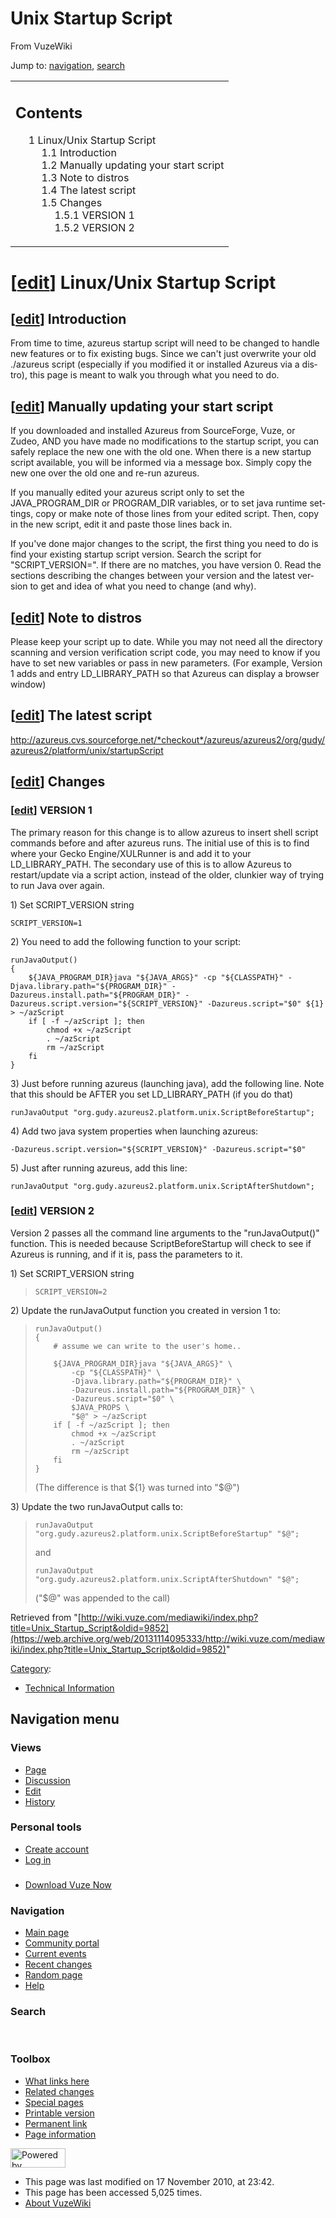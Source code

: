 <div id="globalWrapper">

<div id="column-content">

<div id="content" class="mw-body-primary" role="main">

<span id="top"></span>

# <span dir="auto">Unix Startup Script</span>

<div id="bodyContent" class="mw-body">

<div id="siteSub">

From VuzeWiki

</div>

<div id="contentSub">

</div>

<div id="jump-to-nav" class="mw-jump">

Jump to: [navigation](#column-one), [search](#searchInput)

</div>

<div id="mw-content-text" class="mw-content-ltr" lang="en" dir="ltr">

  

<table id="toc" class="toc">
<colgroup>
<col style="width: 100%" />
</colgroup>
<tbody>
<tr class="odd">
<td><div id="toctitle">
<h2 id="contents">Contents</h2>
</div>
<ul>
<li><a href="#Linux.2FUnix_Startup_Script"><span class="tocnumber">1</span> <span class="toctext">Linux/Unix Startup Script</span></a>
<ul>
<li><a href="#Introduction"><span class="tocnumber">1.1</span> <span class="toctext">Introduction</span></a></li>
<li><a href="#Manually_updating_your_start_script"><span class="tocnumber">1.2</span> <span class="toctext">Manually updating your start script</span></a></li>
<li><a href="#Note_to_distros"><span class="tocnumber">1.3</span> <span class="toctext">Note to distros</span></a></li>
<li><a href="#The_latest_script"><span class="tocnumber">1.4</span> <span class="toctext">The latest script</span></a></li>
<li><a href="#Changes"><span class="tocnumber">1.5</span> <span class="toctext">Changes</span></a>
<ul>
<li><a href="#VERSION_1"><span class="tocnumber">1.5.1</span> <span class="toctext">VERSION 1</span></a></li>
<li><a href="#VERSION_2"><span class="tocnumber">1.5.2</span> <span class="toctext">VERSION 2</span></a></li>
</ul></li>
</ul></li>
</ul></td>
</tr>
</tbody>
</table>

# <span class="editsection">\[[edit](/web/20131114095333/http://wiki.vuze.com/mediawiki/index.php?title=Unix_Startup_Script&action=edit&section=1 "Edit section: Linux/Unix Startup Script")\]</span> <span id="Linux.2FUnix_Startup_Script" class="mw-headline">Linux/Unix Startup Script</span>

## <span class="editsection">\[[edit](/web/20131114095333/http://wiki.vuze.com/mediawiki/index.php?title=Unix_Startup_Script&action=edit&section=2 "Edit section: Introduction")\]</span> <span id="Introduction" class="mw-headline"> Introduction </span>

From time to time, azureus startup script will need to be changed to
handle new features or to fix existing bugs. Since we can't just
overwrite your old ./azureus script (especially if you modified it or
installed Azureus via a distro), this page is meant to walk you through
what you need to do.

## <span class="editsection">\[[edit](/web/20131114095333/http://wiki.vuze.com/mediawiki/index.php?title=Unix_Startup_Script&action=edit&section=3 "Edit section: Manually updating your start script")\]</span> <span id="Manually_updating_your_start_script" class="mw-headline"> Manually updating your start script </span>

If you downloaded and installed Azureus from SourceForge, Vuze, or
Zudeo, AND you have made no modifications to the startup script, you can
safely replace the new one with the old one. When there is a new startup
script available, you will be informed via a message box. Simply copy
the new one over the old one and re-run azureus.

If you manually edited your azureus script only to set the
JAVA_PROGRAM_DIR or PROGRAM_DIR variables, or to set java runtime
settings, copy or make note of those lines from your edited script.
Then, copy in the new script, edit it and paste those lines back in.

If you've done major changes to the script, the first thing you need to
do is find your existing startup script version. Search the script for
"SCRIPT_VERSION=". If there are no matches, you have version 0. Read the
sections describing the changes between your version and the latest
version to get and idea of what you need to change (and why).

## <span class="editsection">\[[edit](/web/20131114095333/http://wiki.vuze.com/mediawiki/index.php?title=Unix_Startup_Script&action=edit&section=4 "Edit section: Note to distros")\]</span> <span id="Note_to_distros" class="mw-headline"> Note to distros </span>

Please keep your script up to date. While you may not need all the
directory scanning and version verification script code, you may need to
know if you have to set new variables or pass in new parameters. (For
example, Version 1 adds and entry LD_LIBRARY_PATH so that Azureus can
display a browser window)

## <span class="editsection">\[[edit](/web/20131114095333/http://wiki.vuze.com/mediawiki/index.php?title=Unix_Startup_Script&action=edit&section=5 "Edit section: The latest script")\]</span> <span id="The_latest_script" class="mw-headline"> The latest script </span>

<a href="https://web.archive.org/web/20131114095333/http://azureus.cvs.sourceforge.net/*checkout*/azureus/azureus2/org/gudy/azureus2/platform/unix/startupScript" class="external free">http://azureus.cvs.sourceforge.net/*checkout*/azureus/azureus2/org/gudy/azureus2/platform/unix/startupScript</a>

  

## <span class="editsection">\[[edit](/web/20131114095333/http://wiki.vuze.com/mediawiki/index.php?title=Unix_Startup_Script&action=edit&section=6 "Edit section: Changes")\]</span> <span id="Changes" class="mw-headline">Changes</span>

### <span class="editsection">\[[edit](/web/20131114095333/http://wiki.vuze.com/mediawiki/index.php?title=Unix_Startup_Script&action=edit&section=7 "Edit section: VERSION 1")\]</span> <span id="VERSION_1" class="mw-headline">VERSION 1</span>

The primary reason for this change is to allow azureus to insert shell
script commands before and after azureus runs. The initial use of this
is to find where your Gecko Engine/XULRunner is and add it to your
LD_LIBRARY_PATH. The secondary use of this is to allow Azureus to
restart/update via a script action, instead of the older, clunkier way
of trying to run Java over again.

1\) Set SCRIPT_VERSION string

    SCRIPT_VERSION=1

2\) You need to add the following function to your script:

    runJavaOutput()
    {
        ${JAVA_PROGRAM_DIR}java "${JAVA_ARGS}" -cp "${CLASSPATH}" -Djava.library.path="${PROGRAM_DIR}" -Dazureus.install.path="${PROGRAM_DIR}" -Dazureus.script.version="${SCRIPT_VERSION}" -Dazureus.script="$0" ${1} > ~/azScript
        if [ -f ~/azScript ]; then
            chmod +x ~/azScript
            . ~/azScript
            rm ~/azScript
        fi
    }

3\) Just before running azureus (launching java), add the following
line. Note that this should be AFTER you set LD_LIBRARY_PATH (if you do
that)

    runJavaOutput "org.gudy.azureus2.platform.unix.ScriptBeforeStartup";

4\) Add two java system properties when launching azureus:

    -Dazureus.script.version="${SCRIPT_VERSION}" -Dazureus.script="$0"

5\) Just after running azureus, add this line:

    runJavaOutput "org.gudy.azureus2.platform.unix.ScriptAfterShutdown";

### <span class="editsection">\[[edit](/web/20131114095333/http://wiki.vuze.com/mediawiki/index.php?title=Unix_Startup_Script&action=edit&section=8 "Edit section: VERSION 2")\]</span> <span id="VERSION_2" class="mw-headline">VERSION 2</span>

Version 2 passes all the command line arguments to the "runJavaOutput()"
function. This is needed because ScriptBeforeStartup will check to see
if Azureus is running, and if it is, pass the parameters to it.

1\) Set SCRIPT_VERSION string

>     SCRIPT_VERSION=2

2\) Update the runJavaOutput function you created in version 1 to:

>     runJavaOutput()
>     {
>         # assume we can write to the user's home..
>
>         ${JAVA_PROGRAM_DIR}java "${JAVA_ARGS}" \
>             -cp "${CLASSPATH}" \
>             -Djava.library.path="${PROGRAM_DIR}" \
>             -Dazureus.install.path="${PROGRAM_DIR}" \
>             -Dazureus.script="$0" \
>             $JAVA_PROPS \
>             "$@" > ~/azScript
>         if [ -f ~/azScript ]; then
>             chmod +x ~/azScript
>             . ~/azScript
>             rm ~/azScript
>         fi
>     }
>
> (The difference is that ${1} was turned into "$@")

3\) Update the two runJavaOutput calls to:

>     runJavaOutput "org.gudy.azureus2.platform.unix.ScriptBeforeStartup" "$@";
>
> and
>
>     runJavaOutput "org.gudy.azureus2.platform.unix.ScriptAfterShutdown" "$@";
>
> ("$@" was appended to the call)

</div>

<div class="printfooter">

Retrieved from
"[http://wiki.vuze.com/mediawiki/index.php?title=Unix_Startup_Script&oldid=9852](https://web.archive.org/web/20131114095333/http://wiki.vuze.com/mediawiki/index.php?title=Unix_Startup_Script&oldid=9852)"

</div>

<div id="catlinks" class="catlinks">

<div id="mw-normal-catlinks" class="mw-normal-catlinks">

[Category](/web/20131114095333/http://wiki.vuze.com/w/Special:Categories "Special:Categories"):

-   [Technical
    Information](/web/20131114095333/http://wiki.vuze.com/w/Category:Technical_Information "Category:Technical Information")

</div>

</div>

<div class="visualClear">

</div>

</div>

</div>

</div>

<div id="column-one">

## Navigation menu

<div id="p-cactions" class="portlet" role="navigation">

### Views

<div class="pBody">

-   <span
    id="ca-nstab-main">[Page](/web/20131114095333/http://wiki.vuze.com/w/Unix_Startup_Script "View the content page [c]")</span>
-   <span
    id="ca-talk">[Discussion](/web/20131114095333/http://wiki.vuze.com/mediawiki/index.php?title=Talk:Unix_Startup_Script&action=edit&redlink=1 "Discussion about the content page [t]")</span>
-   <span
    id="ca-edit">[Edit](/web/20131114095333/http://wiki.vuze.com/mediawiki/index.php?title=Unix_Startup_Script&action=edit "You can edit this page. Please use the preview button before saving [e]")</span>
-   <span
    id="ca-history">[History](/web/20131114095333/http://wiki.vuze.com/mediawiki/index.php?title=Unix_Startup_Script&action=history "Past revisions of this page [h]")</span>

</div>

</div>

<div id="p-personal" class="portlet" role="navigation">

### Personal tools

<div class="pBody">

-   <span id="pt-createaccount">[Create
    account](/web/20131114095333/http://wiki.vuze.com/mediawiki/index.php?title=Special:UserLogin&returnto=Unix+Startup+Script&type=signup)</span>
-   <span id="pt-login">[Log
    in](/web/20131114095333/http://wiki.vuze.com/mediawiki/index.php?title=Special:UserLogin&returnto=Unix+Startup+Script "You are encouraged to log in; however, it is not mandatory [o]")</span>

</div>

</div>

<div id="p-logo" class="portlet" role="banner">

[](/web/20131114095333/http://wiki.vuze.com/w/Main_Page "Visit the main page")

</div>

<div id="p-" class="generated-sidebar portlet" role="navigation">

### 

<div class="pBody">

-   <span id="n-Download-Vuze-Now">[Download Vuze
    Now](https://web.archive.org/web/20131114095333/http://www.vuze.com/download)</span>

</div>

</div>

<div id="p-navigation" class="generated-sidebar portlet"
role="navigation">

### Navigation

<div class="pBody">

-   <span id="n-mainpage-description">[Main
    page](/web/20131114095333/http://wiki.vuze.com/w/Main_Page "Visit the main page [z]")</span>
-   <span id="n-portal">[Community
    portal](/web/20131114095333/http://wiki.vuze.com/w/VuzeWiki:Community_portal "About the project, what you can do, where to find things")</span>
-   <span id="n-currentevents">[Current
    events](/web/20131114095333/http://wiki.vuze.com/w/VuzeWiki:Current_events "Find background information on current events")</span>
-   <span id="n-recentchanges">[Recent
    changes](/web/20131114095333/http://wiki.vuze.com/w/Special:RecentChanges "A list of recent changes in the wiki [r]")</span>
-   <span id="n-randompage">[Random
    page](/web/20131114095333/http://wiki.vuze.com/w/Special:Random "Load a random page [x]")</span>
-   <span
    id="n-help">[Help](/web/20131114095333/http://wiki.vuze.com/w/Help:Contents "The place to find out")</span>

</div>

</div>

<div id="p-search" class="portlet" role="search">

### Search

<div id="searchBody" class="pBody">

 

</div>

</div>

<div id="p-tb" class="portlet" role="navigation">

### Toolbox

<div class="pBody">

-   <span id="t-whatlinkshere">[What links
    here](/web/20131114095333/http://wiki.vuze.com/w/Special:WhatLinksHere/Unix_Startup_Script "A list of all wiki pages that link here [j]")</span>
-   <span id="t-recentchangeslinked">[Related
    changes](/web/20131114095333/http://wiki.vuze.com/w/Special:RecentChangesLinked/Unix_Startup_Script "Recent changes in pages linked from this page [k]")</span>
-   <span id="t-specialpages">[Special
    pages](/web/20131114095333/http://wiki.vuze.com/w/Special:SpecialPages "A list of all special pages [q]")</span>
-   <span id="t-print">[Printable
    version](/web/20131114095333/http://wiki.vuze.com/mediawiki/index.php?title=Unix_Startup_Script&printable=yes "Printable version of this page [p]")</span>
-   <span id="t-permalink">[Permanent
    link](/web/20131114095333/http://wiki.vuze.com/mediawiki/index.php?title=Unix_Startup_Script&oldid=9852 "Permanent link to this revision of the page")</span>
-   <span id="t-info">[Page
    information](/web/20131114095333/http://wiki.vuze.com/mediawiki/index.php?title=Unix_Startup_Script&action=info)</span>

</div>

</div>

</div>

<div class="visualClear">

</div>

<div id="footer" role="contentinfo">

<div id="f-poweredbyico">

[<img src="/web/20131114095333im_/http://wiki.vuze.com/mediawiki/skins/common/images/poweredby_mediawiki_88x31.png" width="88" height="31" alt="Powered by MediaWiki" />](//web.archive.org/web/20131114095333/http://www.mediawiki.org/)

</div>

-   <span id="lastmod">This page was last modified on 17 November 2010,
    at 23:42.</span>
-   <span id="viewcount">This page has been accessed 5,025 times.</span>
-   <span id="about">[About
    VuzeWiki](/web/20131114095333/http://wiki.vuze.com/w/VuzeWiki:About "VuzeWiki:About")</span>

</div>

</div>
